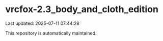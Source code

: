 # vrcfox-2.3_body_and_cloth_edition

Last updated: 2025-07-11 07:44:28

This repository is automatically maintained.
